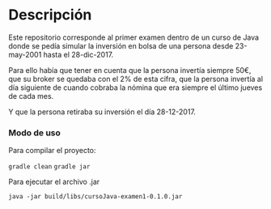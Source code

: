 # Descripción

Este repositorio corresponde al primer examen dentro de un curso de Java donde se pedía simular la inversión en bolsa de una persona desde 23-may-2001 hasta el 28-dic-2017.

Para ello había que tener en cuenta que la persona invertía siempre 50€, que su broker se quedaba con el 2% de esta cifra, que la persona invertía al día siguiente de cuando cobraba la nómina que era siempre el último jueves de cada mes.

Y que la persona retiraba su inversión el día 28-12-2017.

### Modo de uso

Para compilar el proyecto:

`gradle clean`
`gradle jar`

Para ejecutar el archivo .jar

`java -jar build/libs/cursoJava-examen1-0.1.0.jar`

